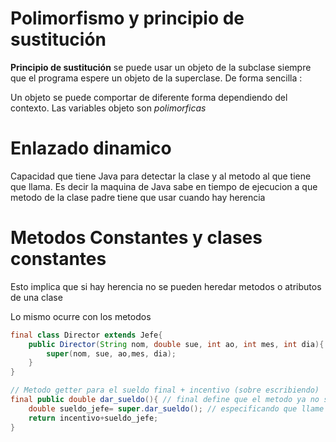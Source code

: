 # Polimorfismo y principio de sustitución

**Principio de sustitución** se puede usar un objeto de la subclase siempre que el programa espere un objeto de la superclase. De forma sencilla : 

Un objeto se puede comportar de diferente forma dependiendo del contexto. Las variables objeto son *polimorficas*


# Enlazado dinamico

Capacidad que tiene Java para detectar la clase y al metodo al que tiene que llama. Es decir la maquina de Java sabe en tiempo de ejecucion a que metodo de la clase padre tiene que usar cuando hay herencia

# Metodos Constantes y clases constantes

Esto implica que si hay herencia no se pueden heredar metodos o atributos de una clase

Lo mismo ocurre con los metodos

```java
final class Director extends Jefe{
    public Director(String nom, double sue, int ao, int mes, int dia){
        super(nom, sue, ao,mes, dia);
    }
}
```

```java
// Metodo getter para el sueldo final + incentivo (sobre escribiendo)
final public double dar_sueldo(){ // final define que el metodo ya no se podra seguir heredando (OJO)
    double sueldo_jefe= super.dar_sueldo(); // especificando que llame a clase padre
    return incentivo+sueldo_jefe;
}
```
